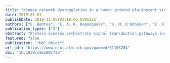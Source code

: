 ```yaml
---
title: "Kinase network dysregulation in a human induced pluripotent stem cell model of DISC1 schizophrenia"
date: 2019-01-01
publishDate: 2019-11-05T03:19:06.039523Z
authors: ["E. Bentea", "E. A. K. Depasquale", "S. M. O'Donovan", "C. R. Sullivan", "M. Simmons", "J. H. Meador-Woodruff", "Y. Zhou", "C. Xu", "B. Bai", "J. Peng", "H. Song", "G. L. Ming", "J. Meller", "Z. Wen", "R. E. McCullumsmith"]
publication_types: ["2"]
abstract: "Protein kinases orchestrate signal transduction pathways involved in central nervous system functions ranging from neurodevelopment to synaptic transmission and plasticity. Abnormalities in kinase-mediated signaling are involved in the pathophysiology of neurological disorders, including neuropsychiatric disorders. Here, we expand on the hypothesis that kinase networks are dysregulated in schizophrenia. We investigated changes in serine/threonine kinase activity in cortical excitatory neurons differentiated from induced pluripotent stem cells (iPSCs) from a schizophrenia patient presenting with a 4 bp mutation in the disrupted in schizophrenia 1 (DISC1) gene and a corresponding control. Using kinome peptide arrays, we demonstrate large scale abnormalities in DISC1 cells, including a global depression of serine/threonine kinase activity, and changes in activity of kinases, including AMP-activated protein kinase (AMPK), extracellular signal-regulated kinases (ERK), and thousand-and-one amino acid (TAO) kinases. Using isogenic cell lines in which the DISC1 mutation is either introduced in the control cell line, or rescued in the schizophrenia cell line, we ascribe most of these changes to a direct effect of the presence of the DISC1 mutation. Investigating the gene expression signatures downstream of the DISC1 kinase network, and mapping them on perturbagen signatures obtained from the Library of Integrated Network-based Cellular Signatures (LINCS) database, allowed us to propose novel drug targets able to reverse the DISC1 kinase dysregulation gene expression signature. Altogether, our findings provide new insight into abnormalities of kinase networks in schizophrenia and suggest possible targets for disease intervention."
featured: false
publication: "*Mol Omics*"
url_pdf: "https://www.ncbi.nlm.nih.gov/pubmed/31106784"
doi: "10.1039/c8mo00173a"
---
```


